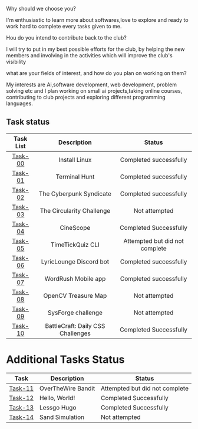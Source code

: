 Why should we choose you?

I'm enthusiastic to learn more about softwares,love to explore and ready to work hard to complete every tasks given to me.

Hou do you intend to contribute back to the club?

I will try to put in my best possible efforts for the club, by helping the new members and involving in the activities which will improve the club's visibility

what are your fields of interest, and how do you plan on working on them?

My interests are Ai,software development, web development, problem solving etc and I plan working on small ai projects,taking online courses, contributing to club projects and exploring different programming languages.

## Task status
| Task List | Description | Status |
| :-:       | :-:         | :-:    |
| [Task-00](./Task-00/)|Install Linux | Completed successfully |
| [Task-01](./Task-01/)|Terminal Hunt | Completed successfully |
| [Task-02](./Task-02/)|The Cyberpunk Syndicate | Completed successfully |
| [Task-03](./Task-03/)|The Circularity Challenge| Not attempted |
| [Task-04](./Task-04/)|CineScope | Completed Successfully |
| [Task-05](./Task-05/)|TimeTickQuiz CLI | Attempted but did not complete |
| [Task-06](./Task-06/)|LyricLounge Discord bot | Completed successfully|
| [Task-07](./Task-07/)|WordRush Mobile app | Completed successfully|
| [Task-08](./Task-08/)|OpenCV Treasure Map | Not attempted |
| [Task-09](./Task-09/)|SysForge challenge | Not attempted |
| [Task-10](./Task-10/)|BattleCraft: Daily CSS Challenges | Completed Successfully|

# Additional Tasks Status

| Task     | Description                          | Status |
|----------|--------------------------------------|--------|
| [Task-11](./Task-11/)|OverTheWire Bandit | Attempted but did not complete |
| [Task-12](./Task-12/)|Hello, World! | Completed Successfully |
| [Task-13](./Task-13/)|Lessgo Hugo | Completed Successfully |
| [Task-14](./Task-14/)|Sand Simulation| Not attempted |
